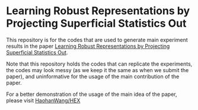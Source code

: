 # Learning Robust Representations by Projecting Superficial Statistics Out

This repository is for the codes that are used to generate main experiment results in the paper [Learning Robust Representations by Projecting Superficial Statistics Out](https://openreview.net/pdf?id=rJEjjoR9K7). 

Note that this repository holds the codes that can replicate the experiments, the codes may look messy (as we keep it the same as when we submit the paper), and uninformative for the usage of the main contribution of the paper. 

For a better demonstration of the usage of the main idea of the paper, please visit [HaohanWang/HEX](https://github.com/HaohanWang/HEX)
